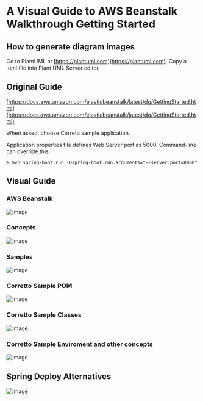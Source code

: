 # A Visual Guide to AWS Beanstalk Walkthrough Getting Started

## How to generate diagram images

Go to PlantUML at [https://plantuml.com](https://plantuml.com).
Copy a .uml file into Plant UML Server editor.

## Original Guide
[https://docs.aws.amazon.com/elasticbeanstalk/latest/dg/GettingStarted.html](https://docs.aws.amazon.com/elasticbeanstalk/latest/dg/GettingStarted.html)

When asked, choose Correto sample application.

Application properties file defines Web Server port as 5000. 
Command-line can override this:

```
% mvn spring-boot:run -Dspring-boot.run.arguments="--server.port=8080"
```

## Visual Guide

### AWS Beanstalk 
![image](https://user-images.githubusercontent.com/595430/213908831-9d9a67fa-5a4e-4551-9b8e-7c24dd4c8d47.png)

### Concepts
![image](https://user-images.githubusercontent.com/595430/214345137-aff1e6e3-8fe6-45da-9725-c53877dc62ea.png)


### Samples
![image](https://user-images.githubusercontent.com/595430/213916478-93819d99-bf9f-4fbe-87b2-bda4855eed07.png)

### Corretto Sample POM
![image](https://user-images.githubusercontent.com/595430/213917449-140b145d-7345-432e-b8d9-546c3e4f8e6d.png)

### Corretto Sample Classes
![image](https://user-images.githubusercontent.com/595430/214375023-c7de65eb-726c-4ea1-857d-3ae367529f7b.png)

### Corretto Sample Enviroment and other concepts
![image](https://user-images.githubusercontent.com/595430/214412523-22129c4b-d937-4b99-ad7d-4b8012756903.png)

## Spring Deploy Alternatives
![image](https://user-images.githubusercontent.com/595430/214353682-17b27201-bd8d-4f4c-bc9e-8220ae1e19b3.png)

